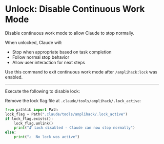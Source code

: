 # Unlock: Disable Continuous Work Mode

Disable continuous work mode to allow Claude to stop normally.

When unlocked, Claude will:
- Stop when appropriate based on task completion
- Follow normal stop behavior
- Allow user interaction for next steps

Use this command to exit continuous work mode after `/amplihack:lock` was enabled.

---

Execute the following to disable lock:

Remove the lock flag file at `.claude/tools/amplihack/.lock_active`:

```python
from pathlib import Path
lock_flag = Path(".claude/tools/amplihack/.lock_active")
if lock_flag.exists():
    lock_flag.unlink()
    print("🔓 Lock disabled - Claude can now stop normally")
else:
    print("⚠️  No lock was active")
```
